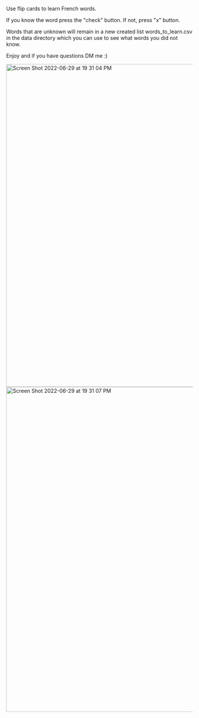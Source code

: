 Use flip cards to learn French words.

If you know the word press the  "check" button. If not, press  "x" button.

Words that are unknown will remain in a new created list words_to_learn.csv in the data directory which you can use to see what words you did not know.

Enjoy and if you have questions DM me :)

<img width="869" alt="Screen Shot 2022-06-29 at 19 31 04 PM" src="https://user-images.githubusercontent.com/98416718/176488781-11c937cd-042f-4a9d-9a87-4804a91c3b22.png">


<img width="875" alt="Screen Shot 2022-06-29 at 19 31 07 PM" src="https://user-images.githubusercontent.com/98416718/176488756-82b61bb8-5daa-43e8-9b50-39f4f6593dc4.png">
